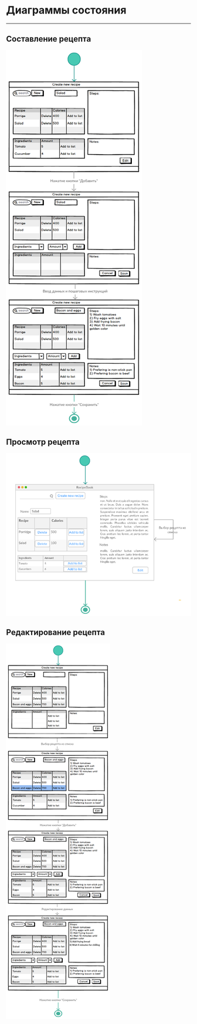 # Диаграммы состояния
---
## Составление рецепта

![Create_recipe](https://github.com/Belevic/Recipe_Book/blob/master/Documentation/Mockups/state1_1.png)


## Просмотр рецепта

![Check_recipe](https://github.com/Belevic/Recipe_Book/blob/master/Documentation/Mockups/state2.png)


## Редактирование рецепта

![Change_recipe](https://github.com/Belevic/Recipe_Book/blob/master/Documentation/Mockups/state_Change_recipe.png)

